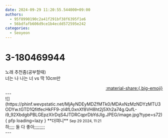 ```yaml
---
date: 2024-09-29 11:20:55.544000+09:00
authors:
  - 95f8990190c2a41f291bf38f6395f1e6
  - 56bdfafb606d9ce1b4ecdd572595e242
categories:
  - Seoyeon
---
```


# 3-180469944

<div class="post-container" markdown="1">
<div class="content-container md-sidebar__scrollwrap" markdown="1">

노래 추천좀(공부할때)<br>너는 나 나는 너 vs 딱 10cm만

</div>
</div>

<div style="text-align: right;" markdown="1">
<a href="https://weverse.io/fromis9/fanpost/3-180469944" style="text-align: right;">:material-share:{.big-emoji}</a>
</div>
---

<div class="comments-container md-sidebar__scrollwrap" markdown="1">
<div class="comment" markdown="1">
<div class='id-container' markdown="1">
![](https://phinf.wevpstatic.net/MjAyNDEyMDZfMTk0/MDAxNzMzNDYzMTU3ODYw.tGTD1QfitfecHkFF9-zI4fL0xnXf8VH8ht2j5Xh2a74g.QufL-i9_92XbdgbPBLGEpzXIrDqS4JTDRCqprDbYdJIg.JPEG/image.jpg?type=s72){ pfp loading=lazy }
**<span class="artist">더여니</span>** <small>Sep 29 2024, 11:21</small><br>
</div>
<div class='comment-body' markdown="1">
하;;;; 둘 다 좋아;;;;;;;;
</div>
</div>
</div>
---

